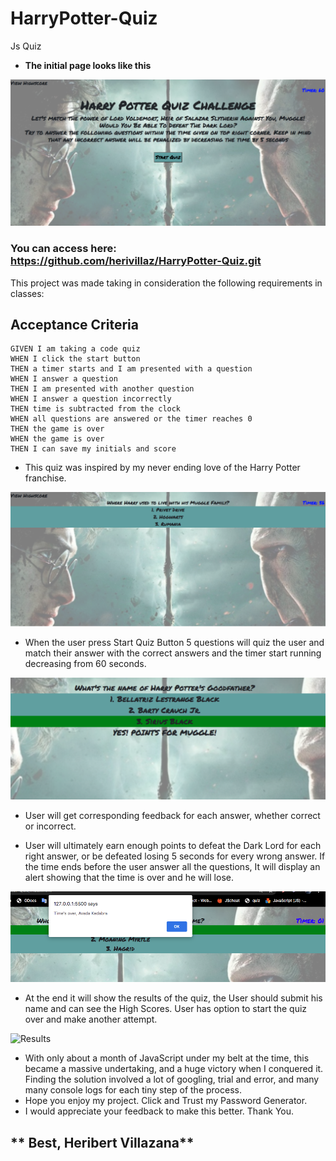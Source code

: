 # HarryPotter-Quiz
Js Quiz

* **The initial page looks like this**

![Home Page](/AssetsReadMe/homepage.png)

### You can access here: https://github.com/herivillaz/HarryPotter-Quiz.git
This project was made taking in consideration the following requirements in classes:
## Acceptance Criteria

```
GIVEN I am taking a code quiz
WHEN I click the start button
THEN a timer starts and I am presented with a question
WHEN I answer a question
THEN I am presented with another question
WHEN I answer a question incorrectly
THEN time is subtracted from the clock
WHEN all questions are answered or the timer reaches 0
THEN the game is over
WHEN the game is over
THEN I can save my initials and score
```

* This quiz was inspired by my never ending love of the Harry Potter franchise.

![Questions and timer](/AssetsReadMe/timerandquest.png)

* When the user press Start Quiz Button 5 questions will quiz the user and match their answer with the correct answers and the timer start running decreasing from 60 seconds.

![Check for Answers](/AssetsReadMe/wronganswer.png)

* User will get corresponding feedback for each answer, whether correct or incorrect.

* User will ultimately earn enough points to defeat the Dark Lord for each right answer, or be defeated losing 5 seconds for every wrong answer. If the time ends before the user answer all the questions, It will display an alert showing that the time is over and he will lose.

![alert time](/AssetsReadMe/alerttime.png)

* At the end it will show the results of the quiz, the User should submit his name and can see the High Scores. User has option to start the quiz over and make another attempt.

![Results](HarryPotter-Quiz/AssetsReadMe/results.png)

* With only about a month of JavaScript under my belt at the time, this became a massive undertaking, and a huge victory when I conquered it. Finding the solution involved a lot of googling, trial and error, and many many console logs for each tiny step of the process.
* Hope you enjoy my project. Click and Trust my Password Generator.
* I would appreciate your feedback to make this better. Thank You.

## ** Best, Heribert Villazana**